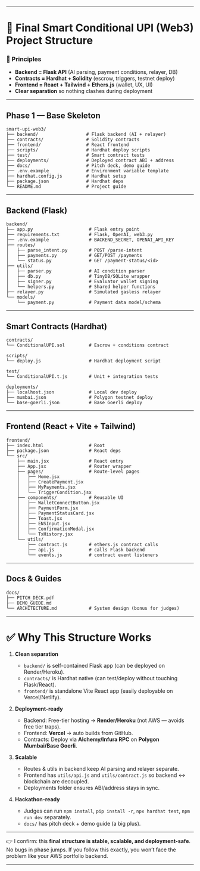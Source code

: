 
---

# 📂 **Final Smart Conditional UPI (Web3) Project Structure**

### 🔑 Principles

* **Backend = Flask API** (AI parsing, payment conditions, relayer, DB)
* **Contracts = Hardhat + Solidity** (escrow, triggers, testnet deploy)
* **Frontend = React + Tailwind + Ethers.js** (wallet, UX, UI)
* **Clear separation** so nothing clashes during deployment

---

## **Phase 1 — Base Skeleton**

```
smart-upi-web3/
├── backend/                  # Flask backend (AI + relayer)
├── contracts/                # Solidity contracts
├── frontend/                 # React frontend
├── scripts/                  # Hardhat deploy scripts
├── test/                     # Smart contract tests
├── deployments/              # Deployed contract ABI + address
├── docs/                     # Pitch deck, demo guide
├── .env.example              # Environment variable template
├── hardhat.config.js         # Hardhat setup
├── package.json              # Hardhat deps
└── README.md                 # Project guide
```

---

## **Backend (Flask)**

```
backend/
├── app.py                     # Flask entry point
├── requirements.txt           # Flask, OpenAI, web3.py
├── .env.example               # BACKEND_SECRET, OPENAI_API_KEY
├── routes/
│   ├── parse_intent.py        # POST /parse-intent
│   ├── payments.py            # GET/POST /payments
│   └── status.py              # GET /payment-status/<id>
├── utils/
│   ├── parser.py              # AI condition parser
│   ├── db.py                  # TinyDB/SQLite wrapper
│   ├── signer.py              # Evaluator wallet signing
│   └── helpers.py             # Shared helper functions
├── relayer.py                 # Simulated gasless relayer
└── models/
    └── payment.py             # Payment data model/schema
```

---

## **Smart Contracts (Hardhat)**

```
contracts/
└── ConditionalUPI.sol         # Escrow + conditions contract

scripts/
└── deploy.js                  # Hardhat deployment script

test/
└── ConditionalUPI.t.js        # Unit + integration tests

deployments/
├── localhost.json             # Local dev deploy
├── mumbai.json                # Polygon testnet deploy
└── base-goerli.json           # Base Goerli deploy
```

---

## **Frontend (React + Vite + Tailwind)**

```
frontend/
├── index.html                 # Root
├── package.json               # React deps
└── src/
    ├── main.jsx               # React entry
    ├── App.jsx                # Router wrapper
    ├── pages/                 # Route-level pages
    │   ├── Home.jsx
    │   ├── CreatePayment.jsx
    │   ├── MyPayments.jsx
    │   └── TriggerCondition.jsx
    ├── components/            # Reusable UI
    │   ├── WalletConnectButton.jsx
    │   ├── PaymentForm.jsx
    │   ├── PaymentStatusCard.jsx
    │   ├── Toast.jsx
    │   ├── ENSInput.jsx
    │   ├── ConfirmationModal.jsx
    │   └── TxHistory.jsx
    └── utils/
        ├── contract.js        # ethers.js contract calls
        ├── api.js             # calls Flask backend
        └── events.js          # contract event listeners
```

---

## **Docs & Guides**

```
docs/
├── PITCH_DECK.pdf
├── DEMO_GUIDE.md
└── ARCHITECTURE.md            # System design (bonus for judges)
```

---

# ✅ Why This Structure Works

1. **Clean separation**

   * `backend/` is self-contained Flask app (can be deployed on Render/Heroku).
   * `contracts/` is Hardhat native (can test/deploy without touching Flask/React).
   * `frontend/` is standalone Vite React app (easily deployable on Vercel/Netlify).

2. **Deployment-ready**

   * Backend: Free-tier hosting → **Render/Heroku** (not AWS — avoids free tier traps).
   * Frontend: **Vercel** → auto builds from GitHub.
   * Contracts: Deploy via **Alchemy/Infura RPC** on **Polygon Mumbai/Base Goerli**.

3. **Scalable**

   * Routes & utils in backend keep AI parsing and relayer separate.
   * Frontend has `utils/api.js` and `utils/contract.js` so backend ↔ blockchain are decoupled.
   * Deployments folder ensures ABI/address stays in sync.

4. **Hackathon-ready**

   * Judges can run `npm install`, `pip install -r`, `npx hardhat test`, `npm run dev` separately.
   * `docs/` has pitch deck + demo guide (a big plus).

---

👉 I confirm: this **final structure is stable, scalable, and deployment-safe**. No bugs in phase jumps.
If you follow this exactly, you won’t face the problem like your AWS portfolio backend.

---







